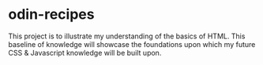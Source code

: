 # odin-recipes
This project is to illustrate my understanding of the basics of HTML.
This baseline of knowledge will showcase the foundations upon which my future CSS & Javascript knowledge will be built upon.